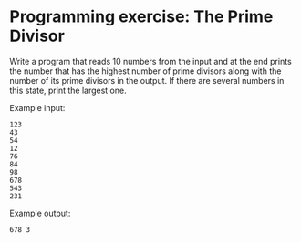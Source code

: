 # Programming exercise: The Prime Divisor

Write a program that reads 10 numbers from the input and at the end prints the number that has the highest number of prime divisors along with the number of its prime divisors in the output. 
If there are several numbers in this state, print the largest one.

 

Example input:
```
123  
43  
54  
12  
76  
84  
98  
678  
543  
231
```
Example output:
```
678 3
```
